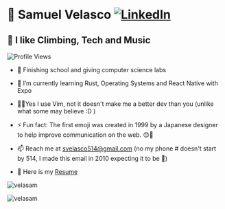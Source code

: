 # 🚀 **Samuel Velasco** [![LinkedIn](https://img.shields.io/badge/LinkedIn-Connect-0077B5?style=flat&logo=linkedin&logoColor=white)](https://www.linkedin.com/in/samuelvelascodev)

## 🎸 I like Climbing, Tech and Music

![Profile Views](https://komarev.com/ghpvc/?username=VelaSam)

- 🔭 Finishing school and giving computer science labs

- 🌱 I’m currently learning Rust, Operating Systems and React Native with Expo
 
- 👨‍💻Yes I use Vim, not it doesn't make me a better dev than you (unlike what some may believe :D )

- ⚡ Fun fact: The first emoji was created in 1999 by a Japanese designer to help improve communication on the web. 😊💼

- 📫 Reach me at svelasco514@gmail.com (no my phone # doesn't start by 514, I made this email in 2010 expecting it to be 🐔)

- 📄 Here is my [Resume](https://github.com/VelaSam/velasam/raw/main/docs/resume.pdf)

<img align="center" src="https://github-readme-stats.vercel.app/api/top-langs?username=velasam&show_icons=true&locale=en&layout=compact" alt="velasam" />

<div align="left"> 
<p><img align="center" src="https://github-readme-streak-stats.herokuapp.com/?user=velasam&" alt="velasam" /></p>
</div>
